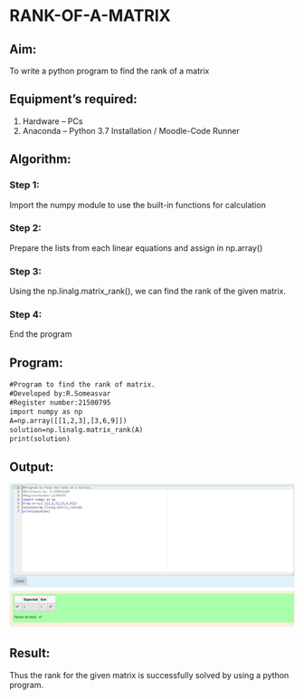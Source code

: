 # RANK-OF-A-MATRIX
## Aim:
To write a python program to find the rank of a matrix
## Equipment’s required:
1. 	Hardware – PCs
2. 	Anaconda – Python 3.7 Installation / Moodle-Code Runner
## Algorithm:
### Step 1: 
Import the numpy module to use the built-in functions for calculation
### Step 2: 
Prepare the lists from each linear equations and assign in np.array()
### Step 3: 
Using the np.linalg.matrix_rank(), we can find the rank of the given matrix.
### Step 4: 
End the program
## Program:
~~~
#Program to find the rank of matrix.
#Developed by:R.Someasvar
#Register number:21500795
import numpy as np
A=np.array([[1,2,3],[3,6,9]])
solution=np.linalg.matrix_rank(A)
print(solution)
~~~
## Output:
![GitHub Logo](rank.png)
## Result:
Thus the rank for the given matrix is successfully solved by  using a python program.

